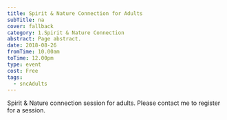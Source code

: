 ```yaml
---
title: Spirit & Nature Connection for Adults
subTitle: na
cover: fallback
category: 1.Spirit & Nature Connection
abstract: Page abstract.
date: 2018-08-26
fromTime: 10.00am
toTime: 12.00pm
type: event
cost: Free
tags:
  - sncAdults
---
```


Spirit & Nature connection session for adults. Please contact me to register for a session.

